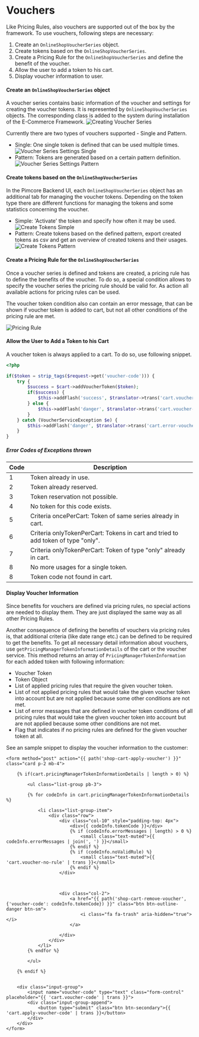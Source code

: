 # Vouchers
Like Pricing Rules, also vouchers are supported out of the box by the framework.
To use vouchers, following steps are necessary:  
1) Create an `OnlineShopVoucherSeries` object.
2) Create tokens based on the `OnlineShopVoucherSeries`.
3) Create a Pricing Rule for the `OnlineShopVoucherSeries` and define the benefit of the voucher.
4) Allow the user to add a token to his cart. 
5) Display voucher information to user.


#### Create an `OnlineShopVoucherSeries` object
A voucher series contains basic information of the voucher and settings for creating the voucher tokens. It is 
represented by `OnlineShopVoucherSeries` objects. The corresponding class is added to the system during installation 
of the E-Commerce Framework. 
![Creating Voucher Series](../../img/voucher-series.jpg)
 
Currently there are two types of vouchers supported - Single and Pattern.
- Single: One single token is defined that can be used multiple times. 
![Voucher Series Settings Single](../../img/voucher-series-single.jpg)
- Pattern: Tokens are generated based on a certain pattern definition. 
![Voucher Series Settings Pattern](../../img/voucher-series-pattern.jpg)


#### Create tokens based on the `OnlineShopVoucherSeries`
In the Pimcore Backend UI, each `OnlineShopVoucherSeries` object has an additional tab for managing the voucher tokens. 
Depending on the token type there are different functions for managing the tokens and some statistics concerning the voucher. 
- Simple: 'Activate' the token and specify how often it may be used. 
![Create Tokens Simple](../../img/voucher-series-single-2.jpg)
- Pattern: Create tokens based on the defined pattern, export created tokens as csv and get an overview of created tokens 
and their usages. 
![Create Tokens Pattern](../../img/voucher-series-pattern-2.jpg)


#### Create a Pricing Rule for the `OnlineShopVoucherSeries`
Once a voucher series is defined and tokens are created, a pricing rule has to define the benefits of the voucher. 
To do so, a special condition allows to specify the voucher series the pricing rule should be valid for. As action all 
available actions for pricing rules can be used.

The voucher token condition also can contain an error message, that can be shown if voucher token is added to cart, but
not all other conditions of the pricing rule are met.  

![Pricing Rule](../../img/voucher-series-rule.jpg)


#### Allow the User to Add a Token to his Cart
A voucher token is always applied to a cart. To do so, use following snippet. 

```php
<?php

if($token = strip_tags($request->get('voucher-code'))) {
    try {
        $success = $cart->addVoucherToken($token);
        if($success) {
            $this->addFlash('success', $translator->trans('cart.voucher-code-added'));
        } else {
            $this->addFlash('danger', $translator->trans('cart.voucher-code-cound-not-be-added'));
        }
    } catch (VoucherServiceException $e) {
        $this->addFlash('danger', $translator->trans('cart.error-voucher-code-' . $e->getCode()));
    }
}
```

##### Error Codes of Exceptions thrown

| Code | Description |
| ---- | ------------------------------------------------------------------ |
| 1    | Token already in use. |
| 2    | Token already reserved. |
| 3    | Token reservation not possible. |
| 4    | No token for this code exists. |
| 5    | Criteria oncePerCart: Token of same series already in cart. |
| 6    | Criteria onlyTokenPerCart: Tokens in cart and tried to add token of type "only". |
| 7    | Criteria onlyTokenPerCart: Token of type "only" already in cart. |
| 8    | No more usages for a single token. |
| 8    | Token code not found in cart. |


#### Display Voucher Information
Since benefits for vouchers are defined via pricing rules, no special actions are needed to display them. They are just 
displayed the same way as all other Pricing Rules.

Another consequence of defining the benefits of vouchers via pricing rules is, that additional criteria (like date range etc.) 
can be defined to be required to get the benefits. To get all necessary detail information about vouchers, use 
`getPricingManagerTokenInformationDetails` of the cart or the voucher service. This method returns an array of `PricingManagerTokenInformation`
for each added token with following information: 
- Voucher Token
- Token Object
- List of applied pricing rules that require the given voucher token.
- List of not applied pricing rules that would take the given voucher token 
  into account but are not applied because some other conditions are not met.
- List of error messages that are defined in voucher token conditions of all 
  pricing rules that would take the given voucher token into account but are not
  applied because some other conditions are not met. 
- Flag that indicates if no pricing rules are defined for the given voucher token at all.    

See an sample snippet to display the voucher information to the customer:

```twig
<form method="post" action="{{ path('shop-cart-apply-voucher') }}" class="card p-2 mb-4">

    {% if(cart.pricingManagerTokenInformationDetails | length > 0) %}

        <ul class="list-group pb-3">

        {% for codeInfo in cart.pricingManagerTokenInformationDetails %}

            <li class="list-group-item">
                <div class="row">
                    <div class="col-10" style="padding-top: 4px">
                        <div>{{ codeInfo.tokenCode }}</div>
                        {% if (codeInfo.errorMessages | length) > 0 %}
                            <small class="text-muted">{{ codeInfo.errorMessages | join(', ') }}</small>
                        {% endif %}
                        {% if (codeInfo.noValidRule) %}
                            <small class="text-muted">{{ 'cart.voucher-no-rule' | trans }}</small>
                        {% endif %}
                    </div>



                    <div class="col-2">
                        <a href="{{ path('shop-cart-remove-voucher', {'voucher-code': codeInfo.tokenCode}) }}" class="btn btn-outline-danger btn-sm">
                            <i class="fa fa-trash" aria-hidden="true"></i>
                        </a>

                    </div>
                </div>
            </li>
        {% endfor %}

        </ul>

    {% endif %}


    <div class="input-group">
        <input name="voucher-code" type="text" class="form-control" placeholder="{{ 'cart.voucher-code' | trans }}">
        <div class="input-group-append">
            <button type="submit" class="btn btn-secondary">{{ 'cart.apply-voucher-code' | trans }}</button>
        </div>
    </div>
</form>
```
